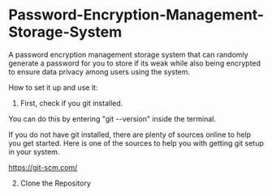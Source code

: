# Password-Encryption-Management-Storage-System

A password encryption management storage system that can randomly generate a password for you to store
if its weak while also being encrypted to ensure data privacy among users using the system.

How to set it up and use it:

1) First, check if you git installed.

You can do this by entering "git --version" inside the terminal.

If you do not have git installed, there are plenty of sources online to help you get started.
Here is one of the sources to help you with getting git setup in your system.
                                                                            
https://git-scm.com/

2) Clone the Repository
